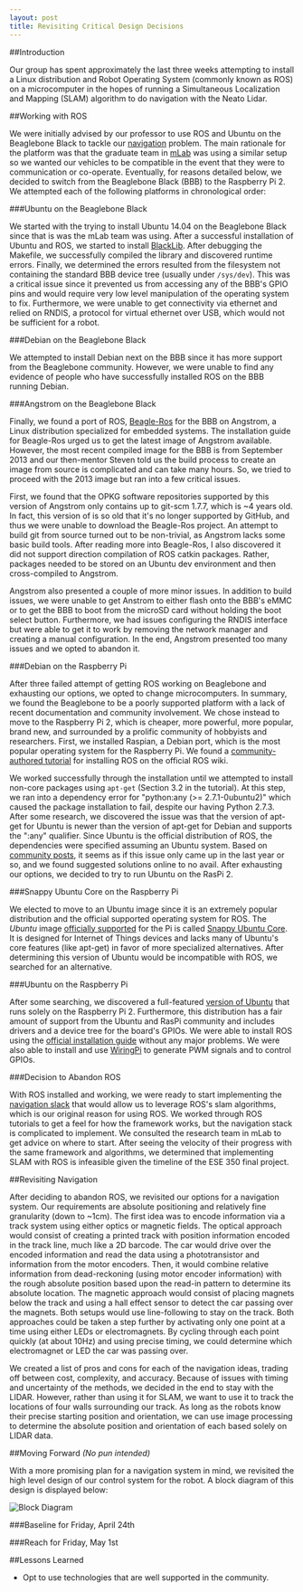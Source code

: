 ```yaml
---
layout: post
title: Revisiting Critical Design Decisions
---
```


##Introduction

Our group has spent approximately the last three weeks attempting to install a Linux distribution and Robot Operating System (commonly known as ROS) on a microcomputer in the hopes of running a Simultaneous Localization and Mapping (SLAM) algorithm to do navigation with the Neato Lidar.

##Working with ROS

We were initially advised by our professor to use ROS and Ubuntu on the Beaglebone Black to tackle our [navigation](2015/03/25/project-proposal.html#methodology) problem. The main rationale for the platform was that the graduate team in [mLab](http://mlab.seas.upenn.edu) was using a similar setup so we wanted our vehicles to be compatible in the event that they were to communication or co-operate. Eventually, for reasons detailed below, we decided to switch from the Beaglebone Black (BBB) to the Raspberry Pi 2. We attempted each of the following platforms in chronological order:

###Ubuntu on the Beaglebone Black

We started with the trying to install Ubuntu 14.04 on the Beaglebone Black since that is was the mLab team was using. After a successful installation of Ubuntu and ROS, we started to install [BlackLib](http://blacklib.yigityuce.com/). After debugging the Makefile, we successfully compiled the library and discovered runtime errors. Finally, we determined the errors resulted from the filesystem not containing the standard BBB device tree (usually under `/sys/dev`). This was a critical issue since it prevented us from accessing any of the BBB's GPIO pins and would require very low level manipulation of the operating system to fix. Furthermore, we were unable to get connectivity via ethernet and relied on RNDIS, a protocol for virtual ethernet over USB, which would not be sufficient for a robot.

###Debian on the Beaglebone Black

We attempted to install Debian next on the BBB since it has more support from the Beaglebone community. However, we were unable to find any evidence of people who have successfully installed ROS on the BBB running Debian.

###Angstrom on the Beaglebone Black

Finally, we found a port of ROS, [Beagle-Ros](https://github.com/vmayoral/beagle-ros) for the BBB on Angstrom, a Linux distribution specialized for embedded systems. The installation guide for Beagle-Ros urged us to get the latest image of Angstrom available. However, the most recent compiled image for the BBB is from September 2013 and our then-mentor Steven told us the build process to create an image from source is complicated and can take many hours. So, we tried to proceed with the 2013 image but ran into a few critical issues.

First, we found that the OPKG software repositories supported by this version of Angstrom only contains up to git-scm 1.7.7, which is ~4 years old. In fact, this version of is so old that it's no longer supported by GitHub, and thus we were unable to download the Beagle-Ros project. An attempt to build git from source turned out to be non-trivial, as Angstrom lacks some basic build tools. After reading more into Beagle-Ros, I also discovered it did not support direction compilation of ROS catkin packages. Rather, packages needed to be stored on an Ubuntu dev environment and then cross-compiled to Angstrom.

Angstrom also presented a couple of more minor issues. In addition to build issues, we were unable to get Anstrom to either flash onto the BBB's eMMC or to get the BBB to boot from the microSD card without holding the boot select button. Furthermore, we had issues configuring the RNDIS interface but were able to get it to work by removing the network manager and creating a manual configuration. In the end, Angstrom presented too many issues and we opted to abandon it.

###Debian on the Raspberry Pi

After three failed attempt of getting ROS working on Beaglebone and exhausting our options, we opted to change microcomputers. In summary, we found the Beaglebone to be a poorly supported platform with a lack of recent documentation and community involvement. We chose instead to move to the Raspberry Pi 2, which is cheaper, more powerful, more popular, brand new, and surrounded by a prolific community of hobbyists and researchers. First, we installed Raspian, a Debian port, which is the most popular operating system for the Raspberry Pi. We found a [community-authored tutorial](http://wiki.ros.org/ROSberryPi/Installing%20ROS%20Indigo%20on%20Raspberry%20Pi) for installing ROS on the official ROS wiki.

We worked successfully through the installation until we attempted to install non-core packages using `apt-get` (Section 3.2 in the tutorial). At this step, we ran into a dependency error for "python:any (>= 2.7.1-0ubuntu2)" which caused the package installation to fail, despite our having Python 2.7.3. After some research, we discovered the issue was that the version of apt-get for Ubuntu is newer than the version of apt-get for Debian and supports the ":any" qualifier. Since Ubuntu is the official distribution of ROS, the dependencies were specified assuming an Ubuntu system. Based on [community posts](http://answers.ros.org/question/192250/raspberry-pi-with-ros-indigo-or-any-new-release-of-ros/), it seems as if this issue only came up in the last year or so, and we found suggested solutions online to no avail. After exhausting our options, we decided to try to run Ubuntu on the RasPi 2.

###Snappy Ubuntu Core on the Raspberry Pi

We elected to move to an Ubuntu image since it is an extremely popular distribution and the official supported operating system for ROS. The *Ubuntu* image [officially supported](https://www.raspberrypi.org/downloads/) for the Pi is called [Snappy Ubuntu Core](http://developer.ubuntu.com/en/snappy/). It is designed for Internet of Things devices and lacks many of Ubuntu's core features (like apt-get) in favor of more specialized alternatives. After determining this version of Ubuntu would be incompatible with ROS, we searched for an alternative.

###Ubuntu on the Raspberry Pi

After some searching, we discovered a full-featured [version of Ubuntu](https://wiki.ubuntu.com/ARM/RaspberryPi) that runs solely on the Raspberry Pi 2. Furthermore, this distribution has a fair amount of support from the Ubuntu and RasPi community and includes drivers and a device tree for the board's GPIOs. We were able to install ROS using the [official installation guide](http://wiki.ros.org/ROS/Tutorials/InstallingandConfiguringROSEnvironment) without any major problems. We were also able to install and use [WiringPi](http://wiringpi.com/) to generate PWM signals and to control GPIOs.

###Decision to Abandon ROS

With ROS installed and working, we were ready to start implementing the [navigation slack](http://wiki.ros.org/navigation/) that would allow us to leverage ROS's slam algorithms, which is our original reason for using ROS. We worked through ROS tutorials to get a feel for how the framework works, but the navigation stack is complicated to implement. We consulted the research team in mLab to get advice on where to start. After seeing the velocity of their progress with the same framework and algorithms, we determined that implementing SLAM with ROS is infeasible given the timeline of the ESE 350 final project.

##Revisiting Navigation

After deciding to abandon ROS, we revisited our options for a navigation system. Our requirements are absolute positioning and relatively fine granularity (down to ~1cm). The first idea was to encode information via a track system using either optics or magnetic fields. The optical approach would consist of creating a printed track with position information encoded in the track line, much like a 2D barcode. The car would drive over the encoded information and read the data using a phototransistor and information from the motor encoders. Then, it would combine relative information from dead-reckoning (using motor encoder information) with the rough absolute position based upon the read-in pattern to determine its absolute location. The magnetic approach would consist of placing magnets below the track and using a hall effect sensor to detect the car passing over the magnets. Both setups would use line-following to stay on the track. Both approaches could be taken a step further by activating only one point at a time using either LEDs or electromagnets. By cycling through each point quickly (at about 10Hz) and using precise timing, we could determine which electromagnet or LED the car was passing over.

We created a list of pros and cons for each of the navigation ideas, trading off between cost, complexity, and accuracy. Because of issues with timing and uncertainty of the methods, we decided in the end to stay with the LIDAR. However, rather than using it for SLAM, we want to use it to track the locations of four walls surrounding our track. As long as the robots know their precise starting position and orientation, we can use image processing to determine the absolute position and orientation of each based solely on LIDAR data.

##Moving Forward
*(No pun intended)*

With a more promising plan for a navigation system in mind, we revisited the high level design of our control system for the robot. A block diagram of this design is displayed below:

![Block Diagram](/images/block-diagrem-4-21.png)

###Baseline for Friday, April 24th

###Reach for Friday, May 1st

##Lessons Learned
 - Opt to use technologies that are well supported in the community.
